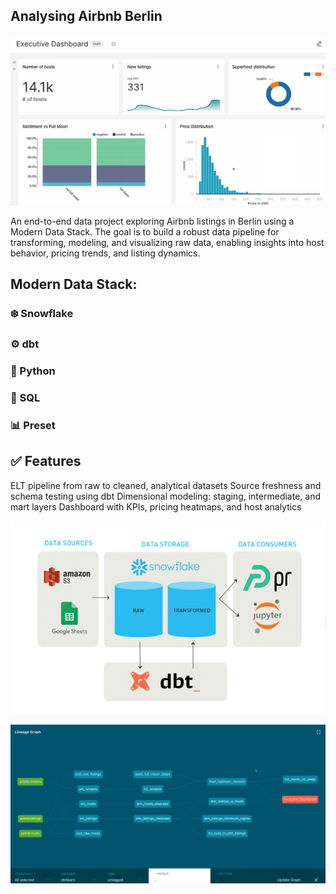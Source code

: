 ## Analysing Airbnb Berlin 

![preset_dashboard](docs/preset_dashboard.png)

An end-to-end data project exploring Airbnb listings in Berlin using a Modern Data Stack. The goal is to build a robust data pipeline for transforming, modeling, and visualizing raw data, enabling insights into host behavior, pricing trends, and listing dynamics.

## Modern Data Stack: 

### ❄️ Snowflake
### ⚙️ dbt
### 🐍 Python
### 🧱 SQL
### 📊 Preset


## ✅ Features

ELT pipeline from raw to cleaned, analytical datasets
Source freshness and schema testing using dbt
Dimensional modeling: staging, intermediate, and mart layers
Dashboard with KPIs, pricing heatmaps, and host analytics


![architecture](docs/architecture.png)

![lineage_graph](docs/lineage_graph.png)